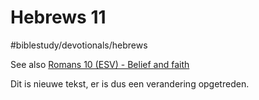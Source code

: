 # Hebrews 11
#biblestudy/devotionals/hebrews

See also [Romans 10 (ESV) - Belief and faith](bear://x-callback-url/open-note?id=489962C9-C084-4A34-8BB8-D94AA9CDA46C-500-00007EF5FB68607B&header=Belief%20and%20faith)

Dit is nieuwe tekst, er is dus een verandering opgetreden. 